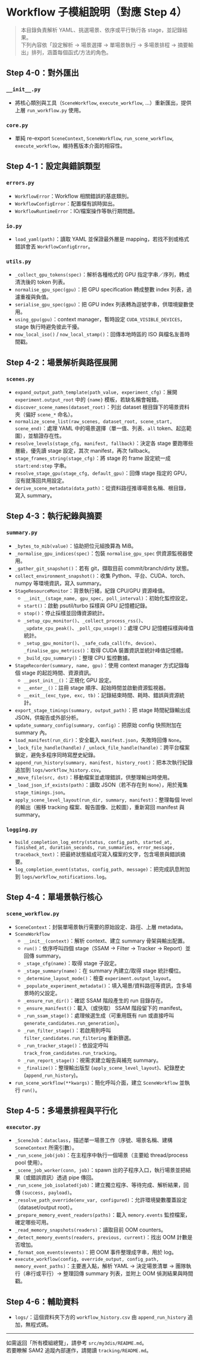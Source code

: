 # Workflow 子模組說明（對應 Step 4）

> 本目錄負責解析 YAML、挑選場景、依序或平行執行各 stage，並記錄結果。  
> 下列內容依「設定解析 → 場景選擇 → 單場景執行 → 多場景排程 → 摘要輸出」排列，涵蓋每個函式/方法的角色。

## Step 4-0：對外匯出

### `__init__.py`
- 將核心類別與工具（`SceneWorkflow`, `execute_workflow`, ...）重新匯出，提供上層 `run_workflow.py` 使用。

### `core.py`
- 單純 re-export `SceneContext`, `SceneWorkflow`, `run_scene_workflow`, `execute_workflow`，維持舊版本介面的相容性。

## Step 4-1：設定與錯誤類型

### `errors.py`
- `WorkflowError`：Workflow 相關錯誤的基底類別。
- `WorkflowConfigError`：配置檔有誤時拋出。
- `WorkflowRuntimeError`：IO/檔案操作等執行期問題。

### `io.py`
- `load_yaml(path)`：讀取 YAML 並保證最外層是 mapping，若找不到或格式錯誤會丟 `WorkflowConfigError`。

### `utils.py`
- `_collect_gpu_tokens(spec)`：解析各種格式的 GPU 指定字串／序列，轉成清洗後的 token 列表。
- `normalise_gpu_spec(gpu)`：把 GPU specification 轉成整數 index 列表，過濾重複與負值。
- `serialise_gpu_spec(gpu)`：把 GPU index 列表轉為逗號字串，供環境變數使用。
- `using_gpu(gpu)`：context manager，暫時設定 `CUDA_VISIBLE_DEVICES`，stage 執行時避免彼此干擾。
- `now_local_iso()` / `now_local_stamp()`：回傳本地時區的 ISO 與檔名友善時間戳。

## Step 4-2：場景解析與路徑展開

### `scenes.py`
- `expand_output_path_template(path_value, experiment_cfg)`：展開 `experiment.output_root` 中的 `{name}` 模板，若缺名稱會報錯。
- `discover_scene_names(dataset_root)`：列出 dataset 根目錄下的場景資料夾（偏好 `scene_*` 命名）。
- `normalize_scene_list(raw_scenes, dataset_root, scene_start, scene_end)`：處理 YAML 中的場景選擇（單一值、列表、`all` token、起迄範圍），並驗證存在性。
- `resolve_levels(stage_cfg, manifest, fallback)`：決定各 stage 要跑哪些層級，優先讀 stage 設定，其次 manifest，再次 fallback。
- `stage_frames_string(stage_cfg)`：將 stage 的 frame 設定統一成 `start:end:step` 字串。
- `resolve_stage_gpu(stage_cfg, default_gpu)`：回傳 stage 指定的 GPU，沒有就落回共用設定。
- `derive_scene_metadata(data_path)`：從資料路徑推導場景名稱、根目錄，寫入 summary。

## Step 4-3：執行紀錄與摘要

### `summary.py`
- `_bytes_to_mib(value)`：協助把位元組換算為 MiB。
- `_normalise_gpu_indices(spec)`：包裝 `normalise_gpu_spec` 供資源監視器使用。
- `_gather_git_snapshot()`：若有 git，擷取目前 commit/branch/dirty 狀態。
- `collect_environment_snapshot()`：收集 Python、平台、CUDA、torch、numpy 等環境資訊，寫入 summary。
- `StageResourceMonitor`：背景執行緒，紀錄 CPU/GPU 資源峰值。
  - `__init__(stage_name, gpu_spec, poll_interval)`：初始化監控設定。
  - `start()`：啟動 psutil/turbo 採樣與 GPU 記憶體記錄。
  - `stop()`：停止採樣並回傳資源統計。
  - `_setup_cpu_monitor()`、`_collect_process_rss()`、`_update_cpu_peak()`、`_poll_cpu_usage()`：處理 CPU 記憶體採樣與峰值統計。
  - `_setup_gpu_monitor()`、`_safe_cuda_call(fn, device)`、`_finalise_gpu_metrics()`：取得 CUDA 裝置資訊並統計峰值記憶體。
  - `_build_cpu_summary()`：整理 CPU 監控數據。
- `StageRecorder(summary, name, gpu)`：使用 context manager 方式記錄每個 stage 的起訖時間、資源資訊。
  - `__post_init__()`：正規化 GPU 設定。
  - `__enter__()`：註冊 stage 順序、起始時間並啟動資源監視器。
  - `__exit__(exc_type, exc, tb)`：記錄結束時間、耗時、錯誤與資源統計。
- `export_stage_timings(summary, output_path)`：把 stage 時間紀錄輸出成 JSON，供報告或外部分析。
- `update_summary_config(summary, config)`：把原始 config 快照附加在 summary 內。
- `load_manifest(run_dir)`：安全載入 `manifest.json`，失敗時回傳 `None`。
- `_lock_file_handle(handle)` / `_unlock_file_handle(handle)`：跨平台檔案鎖定，避免多程序同時寫歷史紀錄。
- `append_run_history(summary, manifest, history_root)`：把本次執行紀錄追加到 `logs/workflow_history.csv`。
- `_move_file(src, dst)`：移動檔案並處理錯誤，供整理輸出時使用。
- `_load_json_if_exists(path)`：讀取 JSON（若不存在則 `None`），用於蒐集 `stage_timings.json`。
- `apply_scene_level_layout(run_dir, summary, manifest)`：整理每個 level 的輸出（搬移 tracking 檔案、報告圖像、比較圖），重新寫回 manifest 與 summary。

### `logging.py`
- `build_completion_log_entry(status, config_path, started_at, finished_at, duration_seconds, run_summaries, error_message, traceback_text)`：把最終狀態組成可寫入檔案的文字，包含場景與錯誤摘要。
- `log_completion_event(status, config_path, message)`：把完成訊息附加到 `logs/workflow_notifications.log`。

## Step 4-4：單場景執行核心

### `scene_workflow.py`
- `SceneContext`：封裝單場景執行需要的原始設定、路徑、上層 metadata。
- `SceneWorkflow`
  - `__init__(context)`：解析 context、建立 summary 骨架與輸出配置。
  - `run()`：依序呼叫四個 stage（SSAM → Filter → Tracker → Report）並回傳 summary。
  - `_stage_cfg(name)`：取得 stage 子設定。
  - `_stage_summary(name)`：在 summary 內建立/取得 stage 統計欄位。
  - `_determine_layout_mode()`：檢查 `experiment.output_layout`。
  - `_populate_experiment_metadata()`：填入場景/資料路徑等資訊，含多場景時的父設定。
  - `_ensure_run_dir()`：確認 SSAM 階段產生的 run 目錄存在。
  - `_ensure_manifest()`：載入（或快取） SSAM 階段留下的 manifest。
  - `_run_ssam_stage()`：處理候選生成（可重用既有 run 或直接呼叫 `generate_candidates.run_generation`）。
  - `_run_filter_stage()`：若啟用則呼叫 `filter_candidates.run_filtering` 重新篩選。
  - `_run_tracker_stage()`：依設定呼叫 `track_from_candidates.run_tracking`。
  - `_run_report_stage()`：視需求建立報告與補充 summary。
  - `_finalize()`：整理輸出版型 (`apply_scene_level_layout`)、紀錄歷史 (`append_run_history`)。
- `run_scene_workflow(**kwargs)`：簡化呼叫介面，建立 `SceneWorkflow` 並執行 `run()`。

## Step 4-5：多場景排程與平行化

### `executor.py`
- `_SceneJob`：`dataclass`，描述單一場景工作（序號、場景名稱、建構 `SceneContext` 所需引數）。
- `_run_scene_job(job)`：在主程序中執行一個場景（主要給 thread/process pool 使用）。
- `_scene_job_worker(conn, job)`：spawn 出的子程序入口，執行場景並把結果（或錯誤資訊）透過 pipe 傳回。
- `_run_scene_job_isolated(job)`：建立獨立程序、等待完成、解析結果，回傳 `(success, payload)`。
- `_resolve_path_override(env_var, configured)`：允許環境變數覆蓋設定（dataset/output root）。
- `_prepare_memory_event_readers(paths)`：載入 `memory.events` 監控檔案，確定哪些可用。
- `_read_memory_snapshots(readers)`：讀取目前 OOM counters。
- `_detect_memory_events(readers, previous, current)`：找出 OOM 計數是否增加。
- `_format_oom_events(events)`：把 OOM 事件整理成字串，用於 log。
- `execute_workflow(config, override_output, config_path, memory_event_paths)`：主要進入點，解析 YAML → 決定場景清單 → 團隊執行（串行或平行）→ 整理回傳 summary 列表，並附上 OOM 偵測結果與時間戳。

## Step 4-6：輔助資料

- `logs/`：這個資料夾下方的 `workflow_history.csv` 由 `append_run_history` 追加，無程式碼。

---

如需返回「所有模組總覽」，請參考 `src/my3dis/README.md`。  
若要瞭解 SAM2 追蹤內部運作，請閱讀 `tracking/README.md`。
